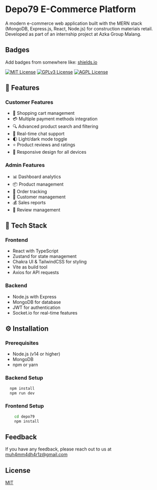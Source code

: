 # Depo79 E-Commerce Platform

A modern e-commerce web application built with the MERN stack (MongoDB, Express.js, React, Node.js) for construction materials retail. Developed as part of an internship project at Azka Group Malang.

## Badges

Add badges from somewhere like: [shields.io](https://shields.io/)

[![MIT License](https://img.shields.io/badge/License-MIT-green.svg)](https://choosealicense.com/licenses/mit/)
[![GPLv3 License](https://img.shields.io/badge/License-GPL%20v3-yellow.svg)](https://opensource.org/licenses/)
[![AGPL License](https://img.shields.io/badge/license-AGPL-blue.svg)](http://www.gnu.org/licenses/agpl-3.0)

## 🌟 Features

### Customer Features
- 🛒 Shopping cart management
- 💳 Multiple payment methods integration
- 🔍 Advanced product search and filtering
- 💬 Real-time chat support
- 🌓 Light/dark mode toggle
- ⭐ Product reviews and ratings
- 📱 Responsive design for all devices

### Admin Features
- 📊 Dashboard analytics
- 📦 Product management
- 🚚 Order tracking
- 👥 Customer management
- 💰 Sales reports
- 📝 Review management

## 🚀 Tech Stack

### Frontend
- React with TypeScript
- Zustand for state management
- Chakra UI & TailwindCSS for styling
- Vite as build tool
- Axios for API requests

### Backend
- Node.js with Express
- MongoDB for database
- JWT for authentication
- Socket.io for real-time features

## ⚙️ Installation

### Prerequisites
- Node.js (v14 or higher)
- MongoDB
- npm or yarn

### Backend Setup
```bash
  npm install 
  npm run dev
```

### Frontend Setup
```bash
    cd depo79
    npm install
```

## Feedback

If you have any feedback, please reach out to us at muh4mm4dh4r1z@gmail.com

## License

[MIT](https://choosealicense.com/licenses/mit/)



